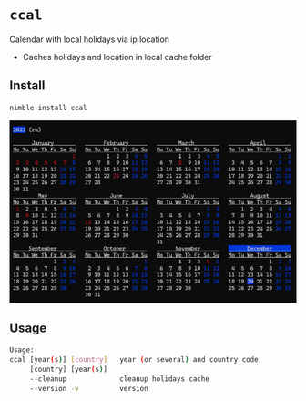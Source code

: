 # ```ccal```

Calendar with local holidays via ip location

* Caches holidays and location in local cache folder

## Install
```bash
nimble install ccal
```

![image](.github/images/ccal.png)

## Usage
```bash
Usage:
ccal [year(s)] [country]   year (or several) and country code
     [country] [year(s)]
     --cleanup             cleanup holidays cache
     --version -v          version
```
